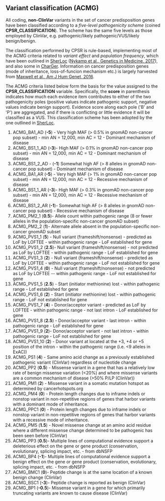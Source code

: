 
## Variant classification (ACMG)


All coding, <b>non-ClinVar</b> variants in the set of cancer predisposition genes have been classified according to a <i>five-level pathogenicity scheme</i> (coined <b>CPSR_CLASSIFICATION</b>). The scheme has the same five levels as those employed by ClinVar, e.g. pathogenic/likely pathogenic/VUS/likely benign/benign.

The classification performed by CPSR is rule-based, implementing most of the ACMG criteria related to <i>variant effect</i> and <i>population frequency</i>, which have been outlined in [SherLoc](https://www.invitae.com/en/variant-classification/) ([Nykamp et al., Genetics in Medicine, 2017](https://www.ncbi.nlm.nih.gov/pubmed/28492532)), and also some in [CharGer](https://github.com/ding-lab/CharGer). Information on cancer predisposition genes (mode of inheritance, loss-of-funcion mechanism etc.) is largely harvested from [Maxwell et al., Am J Hum Genet, 2016](https://www.ncbi.nlm.nih.gov/pubmed/27153395).

The ACMG criteria listed below form the basis for the value assigned to the <b>CPSR_CLASSIFICATION</b> variable. Specifically, the <b>score</b> in parenthesis indicates how much each evidence item contributes to either of the two pathogenicity poles (positive values indicate pathogenic support, negative values indicate benign support). Evidence score along each pole ('B' and 'P') are aggregated, and if there is conflicting or little evidence it will be classified as a VUS. This classification scheme has been adopted by the one outlined in [SherLoc](https://www.ncbi.nlm.nih.gov/pubmed/28492532).

1. ACMG_BA1_AD (**-5**) - Very high MAF (> 0.5% in gnomAD non-cancer pop subset) - min AN = 12,000, min AC = 12 - Dominant mechanism of disease
2. ACMG_BS1_1_AD (**-3**)- High MAF (> 0.1% in gnomAD non-cancer pop subset) - min AN = 12,000, min AC = 12 - Dominant mechanism of disease
3. ACMG_BS1_2_AD - (**-1**) Somewhat high AF (> 8 alleles in gnomAD non-cancer pop subset) - Dominant mechanism of disease
4. ACMG_BA1_AR (**-5**) - Very high MAF (> 1% in gnomAD non-cancer pop subset) - min AN = 12,000, min AC = 12 - Recessive mechanism of disease
5. ACMG_BS1_1_AR (**-3**)- High MAF (> 0.3% in gnomAD non-cancer pop subset) - min AN = 12,000, min AC = 12 - Recessive mechanism of disease
6. ACMG_BS1_2_AR (**-1**)- Somewhat high AF (> 8 alleles in gnomAD non-cancer pop subset) - Recessive mechanism of disease
7. ACMG_PM2_1 (**0.5**)- Allele count within pathogenic range (8 or fewer alleles in the population-specific non-cancer gnomAD subset)
8. ACMG_PM2_2 (**1**)- Alternate allele absent in the population-specific non-cancer gnomAD subset
9. ACMG_PVS1_1 (**5**) - Null variant (frameshift/nonsense) - predicted as LoF by LOFTEE - within pathogenic range - LoF established for gene
10. ACMG_PVS1_2 (**2.5**)- Null variant (frameshift/nonsense) - not predicted as LoF by LOFTEE - within pathogenic range - LoF established for gene
11. ACMG_PVS1_3 (**2**) - Null variant (frameshift/nonsense) - predicted as LoF by LOFTEE - within pathogenic range - LoF not established for gene
12. ACMG_PVS1_4 (**0**) - Null variant (frameshift/nonsense) - not predicted as LoF by LOFTEE -- within pathogenic range - LoF not established for gene
13. ACMG_PVS1_5 (**2.5**) - Start (initiator methionine) lost - within pathogenic range - Lof established for gene
14. ACMG_PVS1_6 (**2**) - Start (initiator methionine) lost - within pathogenic range - LoF not established for gene
15. ACMG_PVS1_7 (**4**) - Donor/acceptor variant - predicted as LoF by LOFTEE - within pathogenic range - not last intron - LoF established for gene
16. ACMG_PVS1_8 (**2.5**) - Donor/acceptor variant - last intron - within pathogenic range - LoF established for gene
17. ACMG_PVS1_9 (**2**)- Donor/acceptor variant - not last intron - within pathogenic range - LoF not established for gene
18. ACMG_PVS1_10 (**2**) - Donor variant at located at the +3, +4 or +5 position of the intron -  within the pathogenic range (i.e. <9 alleles in ExAC))
19. ACMG_PS1 (**4**) - Same amino acid change as a previously established pathogenic variant (ClinVar) regardless of nucleotide change
20. ACMG_PP2 (**0.5**) - Missense variant in a gene that has a relatively low rate of benign missense variation (<20%) and where missense variants are a common mechanism of disease (>50% P/LP (ClinVar))
21. ACMG_PM1 (**2**) - Missense variant in a somatic mutation hotspot as determined by cancerhotspots.org
22. ACMG_PM4 (**0**) - Protein length changes due to inframe indels or nonstop variant in non-repetitive regions of genes that harbor variants with a dominant mode of inheritance.
23. ACMG_PPC1 (**0**) - Protein length changes due to inframe indels or nonstop variant in non-repetitive regions of genes that harbor variants with a recessive mode of inheritance.
24. ACMG_PM5 (**1.5**) - Novel missense change at an amino acid residue where a different missense change determined to be pathogenic has been seen before (ClinVar)
25. ACMG_PP3 (**0.5**)- Multiple lines of computational evidence support a deleterious effect on the gene or gene product (conservation, evolutionary, splicing impact, etc. - from dbNSFP
26. ACMG_BP4 (**-1**)- Multiple lines of computational evidence support a benign effect on the gene or gene product (conservation, evolutionary, splicing impact, etc. - from dbNSFP
27. ACMG_BMC1 (**0**)- Peptide change is at the same location of a known benign change (ClinVar)
28. ACMG_BSC1 (**-3**)- Peptide change is reported as benign (ClinVar)
29. ACMG_BP1 (**-0.5**)- Missense variant in a gene for which primarily truncating variants are known to cause disease (ClinVar)
